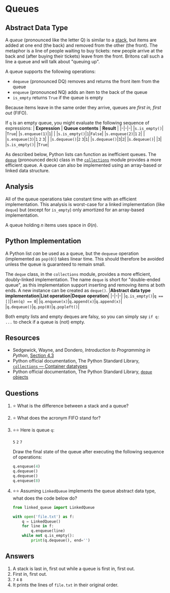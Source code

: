 # Queues
## Abstract Data Type
A *queue* (pronounced like the letter Q) is similar to a [stack](stacks.md), but items are added at one end (the back) and removed from the other (the front). The metaphor is a line of people waiting to buy tickets: new people arrive at the back and (after buying their tickets) leave from the front. Britons call such a line a queue and will talk about "queuing up".

A queue supports the following operations:
- `dequeue` (pronounced DQ) removes and returns the front item from the queue
- `enqueue` (pronounced NQ) adds an item to the back of the queue
- `is_empty` returns `True` if the queue is empty

Because items leave in the same order they arrive, queues are *first in, first out* (FIFO).

If `q` is an empty queue, you might evaluate the following sequence of expressions:
| **Expression** | **Queue contents** | **Result** |
|-|-|-|
|`s.is_empty()`| |`True`|
|`s.enqueue(1)`|`1`| |
|`s.is_empty()`|`1`|`False`|
|`s.enqueue(2)`|`1` `2`| |
|`s.enqueue(3)`|`1` `2` `3`| |
|`s.dequeue()`|`2` `3`|`1`|
|`s.dequeue()`|`3`|`2`|
|`s.dequeue()`| |`3`|
|`s.is_empty()`| |`True`|

As described below, Python lists can function as inefficient queues. The [`deque`](https://docs.python.org/3/library/collections.html#collections.deque) (pronounced deck) class in the [`collections`](https://docs.python.org/3/library/collections.html) module provides a more efficient queue. A queue can also be implemented using an array-based or linked data structure.

## Analysis
All of the queue operations take constant time with an efficient implementation. This analysis is worst-case for a linked implementation (like `deque`) but (except for `is_empty`) only amortized for an array-based implementation.

A queue holding $n$ items uses space in $\Theta(n)$.

## Python Implementation
A Python list *can* be used as a queue, but the `dequeue` operation (implemented as `pop(0)`) takes linear time. This should therefore be avoided unless the queue is guaranteed to remain small.

The `deque` class, in the `collections` module, provides a more efficient, doubly-linked implementation. The name `deque` is short for "double-ended queue", as this implementation support inserting and removing items at both ends. A new instance can be created as `deque()`.
|**Abstract data type implementation**|**List operation**|**Deque operation**|
|-|-|-|
|`q.is_empty()`|`q == []`|`len(q) == 0`|
|`q.enqueue(x)`|`q.append(x)`|`q.append(x)`|
|`q.dequeue()`|`q.pop(0)`|`q.popleft()`|

Both empty lists and empty deques are falsy, so you can simply say `if q: ...` to check if a queue is (not) empty.

## Resources
- Sedgewick, Wayne, and Dondero, *Introduction to Programming in Python*, [Section 4.3](https://introcs.cs.princeton.edu/python/43stack/)
- Python official documentation, The Python Standard Library, [`collections` —
 Container datatypes](https://docs.python.org/3/library/collections.html)
- Python official documentation, The Python Standard Library, [`deque` objects](https://docs.python.org/3/library/collections.html#collections.deque)

## Questions
1. :star: What is the difference between a stack and a queue?
1. :star: What does the acronym FIFO stand for?
1. :star::star: Here is queue `q`:

    `5` `2` `7`

    Draw the final state of the queue after executing the following sequence of operations:
    ```python
    q.enqueue(4)
    q.dequeue()
    q.dequeue()
    q.enqueue(8)
    ```
1. :star::star: Assuming `LinkedQueue` implements the queue abstract data type, what does the code below do?
    ```python
    from linked_queue import LinkedQueue

    with open('file.txt') as f:
        q = LinkedQueue()
        for line in f:
            q.enqueue(line)
        while not q.is_empty():
            print(q.dequeue(), end='')
    ```

## Answers
1. A stack is last in, first out while a queue is first in, first out.
1. First in, first out.
1. `7` `4` `8`
1. It prints the lines of `file.txt` in their original order.
